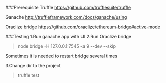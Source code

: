 ###Prerequisite
Truffle
https://github.com/trufflesuite/truffle

Ganache 
http://truffleframework.com/docs/ganache/using

Oraclize bridge
https://github.com/oraclize/ethereum-bridge#active-mode

###Testing
1.Run ganache app with UI
2.Run Oraclize bridge
>node bridge -H 127.0.0.1:7545 -a 9 --dev --skip

Sometimes it is needed to restart bridge several times

3.Change dir to the project
>truffle test

